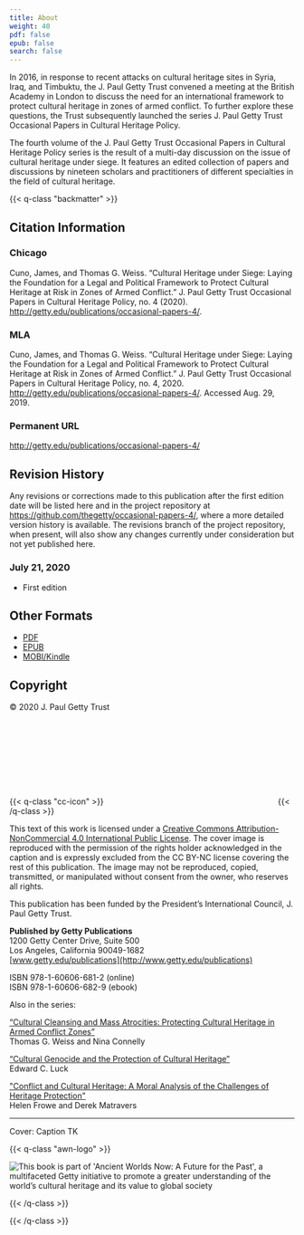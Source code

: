 ```yaml
---
title: About
weight: 40
pdf: false
epub: false
search: false
---
```


In 2016, in response to recent attacks on cultural heritage sites in Syria, Iraq, and Timbuktu, the J.&#160;Paul Getty Trust convened a meeting at the British Academy in London to discuss the need for an international framework to protect cultural heritage in zones of armed conflict. To further explore these questions, the Trust subsequently launched the series J.&#160;Paul Getty Trust Occasional Papers in Cultural Heritage Policy.

The fourth volume of the J. Paul Getty Trust Occasional Papers in Cultural Heritage Policy series is the result of a multi-day discussion on the issue of cultural heritage under siege. It features an edited collection of papers and discussions by nineteen scholars and practitioners of different specialties in the field of cultural heritage.

{{< q-class "backmatter" >}}

## Citation Information

### Chicago

Cuno, James, and Thomas G. Weiss. “Cultural Heritage under Siege: Laying the Foundation for a Legal and Political Framework to Protect Cultural Heritage at Risk in Zones of Armed Conflict.” J.&#160;Paul Getty Trust Occasional Papers in Cultural Heritage Policy, no. 4 (2020). http://getty.edu/publications/occasional-papers-4/.

### MLA

Cuno, James, and Thomas G. Weiss. “Cultural Heritage under Siege: Laying the Foundation for a Legal and Political Framework to Protect Cultural Heritage at Risk in Zones of Armed Conflict.” J.&#160;Paul Getty Trust Occasional Papers in Cultural Heritage Policy, no. 4, 2020. http://getty.edu/publications/occasional-papers-4/. Accessed <span class="cite-current-date">Aug. 29, 2019</span>.

### Permanent URL

http://getty.edu/publications/occasional-papers-4/

## Revision History

Any revisions or corrections made to this publication after the first edition date will be listed here and in the project repository at https://github.com/thegetty/occasional-papers-4/, where a more detailed version history is available. The revisions branch of the project repository, when present, will also show any changes currently under consideration but not yet published here.

### July 21, 2020

  - First edition

## Other Formats

  - [PDF](/downloads/CunoWeiss_CulturalHeritageUnderSiege.pdf)
  - [EPUB](/downloads/CunoWeiss_CulturalHeritageUnderSiege.epub)
  - [MOBI/Kindle](/downloads/CunoWeiss_CulturalHeritageUnderSiege.mobi)

## Copyright

© 2020 J. Paul Getty Trust

{{< q-class "cc-icon" >}}
<svg class="quire-copyright__icon">
<switch>
  <use xlink:href="#cc"></use>
</switch>
<switch>
  <use xlink:href="#cc-by"></use>
  <foreignObject width="135" height="30">
      <img src="/icons/cc-by.png" alt="CC-BY-NC" />
  </foreignObject>
</switch>
<switch>
  <use xlink:href="#cc-by-nc"></use>
  <foreignObject width="135" height="30">
      <img src="/icons/cc-by-nc.png" alt="CC-BY-NC" />
  </foreignObject>
</switch>
</svg>
{{< /q-class >}}

This text of this work is licensed under a [Creative Commons Attribution-NonCommercial 4.0 International Public License](https://creativecommons.org/licenses/by-nc/4.0/). The cover image is reproduced with the permission of the rights holder acknowledged in the caption and is expressly excluded from the CC BY-NC license covering the rest of this publication. The image may not be reproduced, copied, transmitted, or manipulated without consent from the owner, who reserves all rights.

This publication has been funded by the President’s International Council, J. Paul Getty Trust.

**Published by Getty Publications**<br />
1200 Getty Center Drive, Suite 500<br />
Los Angeles, California 90049-1682<br />
[www.getty.edu/publications](http://www.getty.edu/publications)

ISBN 978-1-60606-681-2 (online)<br />
ISBN 978-1-60606-682-9 (ebook)

Also in the series:

[“Cultural Cleansing and Mass Atrocities: Protecting Cultural Heritage in Armed Conflict Zones”](https://www.getty.edu/publications/pdfs/CulturalCleansing_Weiss_Connelly.pdf) <br />Thomas G. Weiss and Nina Connelly

[“Cultural Genocide and the Protection of Cultural Heritage”](http://www.getty.edu/publications/pdfs/CulturalGenocide_Luck.pdf) <br />Edward C. Luck

["Conflict and Cultural Heritage: A Moral Analysis of the Challenges of Heritage Protection"](https://www.getty.edu/publications/occasional-papers-3/downloads/FroweMatravers_ConflictandCulturalHeritage.pdf) <br />Helen Frowe and Derek Matravers


---

Cover: Caption TK

{{< q-class "awn-logo" >}}

![This book is part of 'Ancient Worlds Now: A Future for the Past', a multifaceted Getty initiative to promote a greater understanding of the world’s cultural heritage and its value to global society](/img/awn-logo-and-line--2F2B0F.png)

{{< /q-class >}}

{{< /q-class >}}
